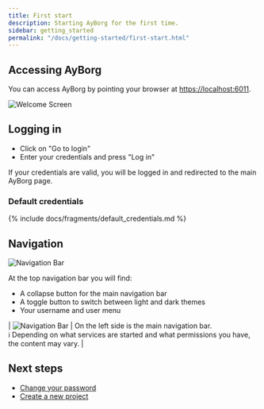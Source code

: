 ```yaml
---
title: First start
description: Starting AyBorg for the first time.
sidebar: getting_started
permalink: "/docs/getting-started/first-start.html"
---
```


## Accessing AyBorg

You can access AyBorg by pointing your browser at <https://localhost:6011>.

![Welcome Screen]({{site.baseurl}}/assets/img/docs/welcome_screen.png)

## Logging in

- Click on "Go to login"
- Enter your credentials and press "Log in"

If your credentials are valid, you will be logged in and redirected to the main AyBorg page.

### Default credentials

{% include docs/fragments/default_credentials.md %}

## Navigation

![Navigation Bar]({{site.baseurl}}/assets/img/docs/top-navigation-bar.png)

At the top navigation bar you will find:

- A collapse button for the main navigation bar
- A toggle button to switch between light and dark themes
- Your username and user menu

| ![Navigation Bar]({{site.baseurl}}/assets/img/docs/main-navigation-bar.png) |  On the left side is the main navigation bar.<br/> ℹ️ Depending on what services are started and what permissions you have, the content may vary. |

## Next steps

- [Change your password]({{site.baseurl}}/docs/getting-started/change-password)
- [Create a new project]({{site.baseurl}}/docs/user-guide/agent-create-project)
